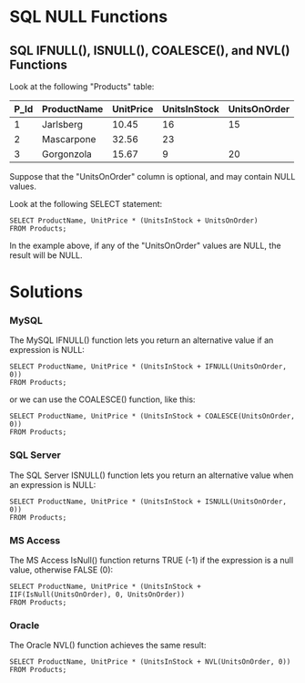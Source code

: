 # SQL NULL Functions

## SQL IFNULL(), ISNULL(), COALESCE(), and NVL() Functions
Look at the following "Products" table:

| P_Id | ProductName | UnitPrice | UnitsInStock | UnitsOnOrder |
| ---- | ----------- | --------- | ------------ | ------------ |
| 1	| Jarlsberg	| 10.45	| 16  | 15 | 
| 2	| Mascarpone | 32.56 | 23 |	   | 
| 3	| Gorgonzola | 15.67 | 9  |	20 | 

Suppose that the "UnitsOnOrder" column is optional, and may contain NULL values.

Look at the following SELECT statement:
```
SELECT ProductName, UnitPrice * (UnitsInStock + UnitsOnOrder)
FROM Products;
```

In the example above, if any of the "UnitsOnOrder" values are NULL, the result will be NULL.

# Solutions
### MySQL

The MySQL IFNULL() function lets you return an alternative value if an expression is NULL:
```
SELECT ProductName, UnitPrice * (UnitsInStock + IFNULL(UnitsOnOrder, 0))
FROM Products;
```

or we can use the COALESCE() function, like this:

```
SELECT ProductName, UnitPrice * (UnitsInStock + COALESCE(UnitsOnOrder, 0))
FROM Products;
```

### SQL Server

The SQL Server ISNULL() function lets you return an alternative value when an expression is NULL:
```
SELECT ProductName, UnitPrice * (UnitsInStock + ISNULL(UnitsOnOrder, 0))
FROM Products;
```

### MS Access

The MS Access IsNull() function returns TRUE (-1) if the expression is a null value, otherwise FALSE (0):
```
SELECT ProductName, UnitPrice * (UnitsInStock + IIF(IsNull(UnitsOnOrder), 0, UnitsOnOrder))
FROM Products;
```

### Oracle

The Oracle NVL() function achieves the same result:

```
SELECT ProductName, UnitPrice * (UnitsInStock + NVL(UnitsOnOrder, 0))
FROM Products;
```